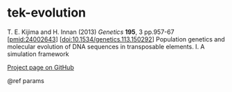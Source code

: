 # tek-evolution

T. E. Kijima and H. Innan
(2013) *Genetics* **195**, 3 pp.957-67
[[pmid:24002643](http://www.ncbi.nlm.nih.gov/pubmed/24002643)]
[[doi:10.1534/genetics.113.150292](http://dx.doi.org/10.1534/genetics.113.150292)]
Population genetics and molecular evolution of DNA sequences in transposable elements. I. A simulation framework

[Project page on GitHub](https://github.com/heavywatal/tek-evolution)

@ref params
